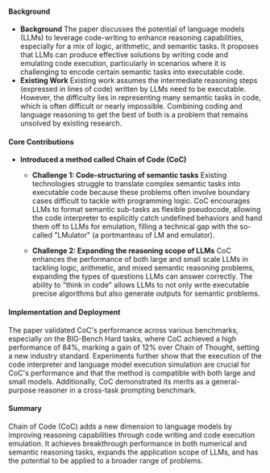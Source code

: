 #### Background
- **Background**
The paper discusses the potential of language models (LLMs) to leverage code-writing to enhance reasoning capabilities, especially for a mix of logic, arithmetic, and semantic tasks. It proposes that LLMs can produce effective solutions by writing code and emulating code execution, particularly in scenarios where it is challenging to encode certain semantic tasks into executable code.
- **Existing Work**
Existing work assumes the intermediate reasoning steps (expressed in lines of code) written by LLMs need to be executable. However, the difficulty lies in representing many semantic tasks in code, which is often difficult or nearly impossible. Combining coding and language reasoning to get the best of both is a problem that remains unsolved by existing research.

#### Core Contributions
  - **Introduced a method called Chain of Code (CoC)**
    - **Challenge 1: Code-structuring of semantic tasks**
      Existing technologies struggle to translate complex semantic tasks into executable code because these problems often involve boundary cases difficult to tackle with programming logic. CoC encourages LLMs to format semantic sub-tasks as flexible pseudocode, allowing the code interpreter to explicitly catch undefined behaviors and hand them off to LLMs for emulation, filling a technical gap with the so-called "LMulator" (a portmanteau of LM and emulator).

    - **Challenge 2: Expanding the reasoning scope of LLMs**
      CoC enhances the performance of both large and small scale LLMs in tackling logic, arithmetic, and mixed semantic reasoning problems, expanding the types of questions LLMs can answer correctly. The ability to "think in code" allows LLMs to not only write executable precise algorithms but also generate outputs for semantic problems.

#### Implementation and Deployment
The paper validated CoC's performance across various benchmarks, especially on the BIG-Bench Hard tasks, where CoC achieved a high performance of 84%, marking a gain of 12% over Chain of Thought, setting a new industry standard. Experiments further show that the execution of the code interpreter and language model execution simulation are crucial for CoC's performance and that the method is compatible with both large and small models. Additionally, CoC demonstrated its merits as a general-purpose reasoner in a cross-task prompting benchmark.

#### Summary
Chain of Code (CoC) adds a new dimension to language models by improving reasoning capabilities through code writing and code execution emulation. It achieves breakthrough performance in both numerical and semantic reasoning tasks, expands the application scope of LLMs, and has the potential to be applied to a broader range of problems.